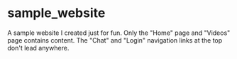 # sample_website
A sample website I created just for fun.
Only the "Home" page and "Videos" page contains content.
The "Chat" and "Login" navigation links at the top don't lead anywhere.
